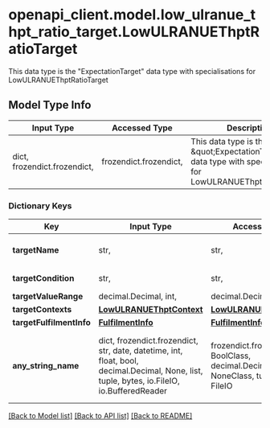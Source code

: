 # openapi_client.model.low_ulranue_thpt_ratio_target.LowULRANUEThptRatioTarget

This data type is the \"ExpectationTarget\" data type with specialisations for LowULRANUEThptRatioTarget        

## Model Type Info
Input Type | Accessed Type | Description | Notes
------------ | ------------- | ------------- | -------------
dict, frozendict.frozendict,  | frozendict.frozendict,  | This data type is the \&quot;ExpectationTarget\&quot; data type with specialisations for LowULRANUEThptRatioTarget         | 

### Dictionary Keys
Key | Input Type | Accessed Type | Description | Notes
------------ | ------------- | ------------- | ------------- | -------------
**targetName** | str,  | str,  |  | [optional] must be one of ["LowULRANUEThptRatio", ] 
**targetCondition** | str,  | str,  |  | [optional] must be one of ["IS_LESS_THAN", ] 
**targetValueRange** | decimal.Decimal, int,  | decimal.Decimal,  |  | [optional] 
**targetContexts** | [**LowULRANUEThptContext**](LowULRANUEThptContext.md) | [**LowULRANUEThptContext**](LowULRANUEThptContext.md) |  | [optional] 
**targetFulfilmentInfo** | [**FulfilmentInfo**](FulfilmentInfo.md) | [**FulfilmentInfo**](FulfilmentInfo.md) |  | [optional] 
**any_string_name** | dict, frozendict.frozendict, str, date, datetime, int, float, bool, decimal.Decimal, None, list, tuple, bytes, io.FileIO, io.BufferedReader | frozendict.frozendict, str, BoolClass, decimal.Decimal, NoneClass, tuple, bytes, FileIO | any string name can be used but the value must be the correct type | [optional]

[[Back to Model list]](../../README.md#documentation-for-models) [[Back to API list]](../../README.md#documentation-for-api-endpoints) [[Back to README]](../../README.md)

